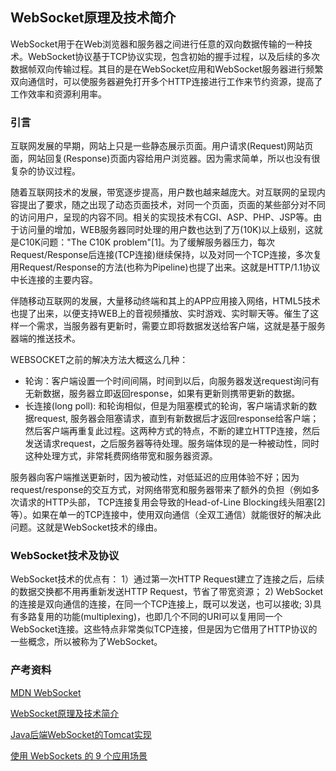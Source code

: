 ## WebSocket原理及技术简介
WebSocket用于在Web浏览器和服务器之间进行任意的双向数据传输的一种技术。WebSocket协议基于TCP协议实现，包含初始的握手过程，以及后续的多次数据帧双向传输过程。其目的是在WebSocket应用和WebSocket服务器进行频繁双向通信时，可以使服务器避免打开多个HTTP连接进行工作来节约资源，提高了工作效率和资源利用率。

### 引言
互联网发展的早期，网站上只是一些静态展示页面。用户请求(Request)网站页面，网站回复(Response)页面内容给用户浏览器。因为需求简单，所以也没有很复杂的协议过程。

随着互联网技术的发展，带宽逐步提高，用户数也越来越庞大。对互联网的呈现内容提出了要求，随之出现了动态页面技术，对同一个页面，页面的某些部分对不同的访问用户，呈现的内容不同。相关的实现技术有CGI、ASP、PHP、JSP等。由于访问量的增加，WEB服务器同时处理的用户数也达到了万(10K)以上级别，这就是C10K问题："The C10K problem"[1]。为了缓解服务器压力，每次Request/Response后连接(TCP连接)继续保持，以及对同一个TCP连接，多次复用Request/Response的方法(也称为Pipeline)也提了出来。这就是HTTP/1.1协议中长连接的主要内容。

伴随移动互联网的发展，大量移动终端和其上的APP应用接入网络，HTML5技术也提了出来，以便支持WEB上的音视频播放、实时游戏、实时聊天等。催生了这样一个需求，当服务器有更新时，需要立即将数据发送给客户端，这就是基于服务器端的推送技术。

WEBSOCKET之前的解决方法大概这么几种： 
* 轮询：客户端设置一个时间间隔，时间到以后，向服务器发送request询问有无新数据，服务器立即返回response，如果有更新则携带更新的数据。
* 长连接(long poll): 和轮询相似，但是为阻塞模式的轮询，客户端请求新的数据request, 服务器会阻塞请求，直到有新数据后才返回response给客户端；然后客户端再重复此过程。这两种方式的特点，不断的建立HTTP连接，然后发送请求request，之后服务器等待处理。服务端体现的是一种被动性，同时这种处理方式，非常耗费网络带宽和服务器资源。

服务器向客户端推送更新时，因为被动性，对低延迟的应用体验不好；因为request/response的交互方式，对网络带宽和服务器带来了额外的负担（例如多次请求的HTTP头部， TCP连接复用会导致的Head-of-Line Blocking线头阻塞[2]等）。如果在单一的TCP连接中，使用双向通信（全双工通信）就能很好的解决此问题。这就是WebSocket技术的缘由。

### WebSocket技术及协议

WebSocket技术的优点有：
1）通过第一次HTTP Request建立了连接之后，后续的数据交换都不用再重新发送HTTP Request，节省了带宽资源； 
2) WebSocket的连接是双向通信的连接，在同一个TCP连接上，既可以发送，也可以接收; 
3)具有多路复用的功能(multiplexing)，也即几个不同的URI可以复用同一个WebSocket连接。这些特点非常类似TCP连接，但是因为它借用了HTTP协议的一些概念，所以被称为了WebSocket。

### 产考资料

[MDN WebSocket](https://developer.mozilla.org/zh-CN/docs/Web/API/WebSocket)

[WebSocket原理及技术简介](http://blog.csdn.net/yinqingwang/article/details/52565133)

[Java后端WebSocket的Tomcat实现](http://www.cnblogs.com/doudouxiaoye/p/5656681.html)

[使用 WebSockets 的 9 个应用场景](http://www.oschina.net/translate/9-killer-uses-for-websockets)

